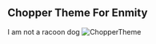 ## Chopper Theme For Enmity ##

I am not a racoon dog
![ChopperTheme]([urlasset](https://raw.githubusercontent.com/Mastewaterwolfgamer/ChopperTheme/main/IMG_1315.png)https://raw.githubusercontent.com/Mastewaterwolfgamer/ChopperTheme/main/IMG_1315.png)
